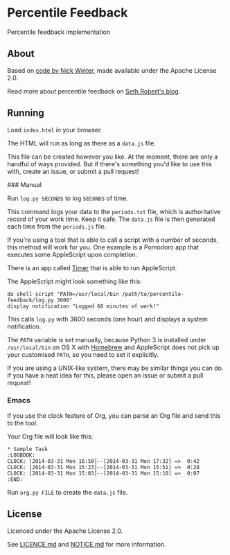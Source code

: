 # Percentile Feedback

Percentile feedback implementation

## About

Based on [code by Nick Winter](http://www.nickwinter.net/codecombat-stats), made available under the Apache License 2.0.

Read more about percentile feedback on [Seth Robert's blog](http://blog.sethroberts.net/category/percentile-feedback/).

## Running

Load `index.html` in your browser.

The HTML will run as long as there as a `data.js` file.

This file can be created however you like. At the moment, there are only a handful of ways provided. But if there's something you'd like to use this with, create an issue, or submit a pull request!

### Manual

Run `log.py SECONDS` to log `SECONDS` of time.

This command logs your data to the `periods.txt` file, which is authoritative record of your work time. Keep it safe. The `data.js` file is then generated each time from the `periods.js` file.

If you're using a tool that is able to call a script with a number of seconds, this method will work for you. One example is a Pomodoro app that executes some AppleScript upon completion.

There is an app called [Timer](http://martakostova.github.io/timer/) that is able to run AppleScript.

The AppleScript might look something like this:

```
do shell script "PATH=/usr/local/bin /path/to/percentile-feedback/log.py 3600"
display notification "Logged 60 minutes of work!"
```

This calls `log.py` with 3600 seconds (one hour) and displays a system notification.

The `PATH` variable is set manually, because Python 3 is installed under `/usr/local/bin` on OS X with [Homebrew](http://brew.sh/) and AppleScript does not pick up your customised `PATH`, so you need to set it explicitly.

If you are using a UNIX-like system, there may be similar things you can do. If you have a neat idea for this, please open an issue or submit a pull request!

### Emacs

If you use the clock feature of Org, you can parse an Org file and send this to the tool.

Your Org file will look like this:

```
* Sample Task
:LOGBOOK:
CLOCK: [2014-03-31 Mon 16:50]--[2014-03-31 Mon 17:32] =>  0:42
CLOCK: [2014-03-31 Mon 15:23]--[2014-03-31 Mon 15:51] =>  0:28
CLOCK: [2014-03-31 Mon 15:03]--[2014-03-31 Mon 15:10] =>  0:07
:END:
```

Run `org.py FILE` to create the `data.js` file.

## License

Licenced under the Apache License 2.0.

See [LICENCE.md](LICENSE.md) and [NOTICE.md](NOTICE.md) for more information.

